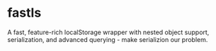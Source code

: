 # fastls
A fast, feature-rich localStorage wrapper with nested object support, serialization, and advanced querying - make serializion our problem.
